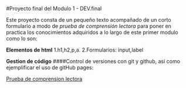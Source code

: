 #Proyecto final del Modulo 1 - DEV.final


Este proyecto consta de un pequeño texto acompañado de un corto formulario a modo de _prueba de comprensión lectora_ para poner en practica los conocimientos adquiridos a lo largo de este primer modulo como lo son:

**Elementos de html**
1.h1,h2,p,a.
2.Formularios: input,label

**Gestion de código**
####Control de versiones con git y github, asi como ejemplificar el uso de gitHub pages:

[Prueba de comprension lectora](https://verdeftaloo.github.io/proyectoModulo1/)